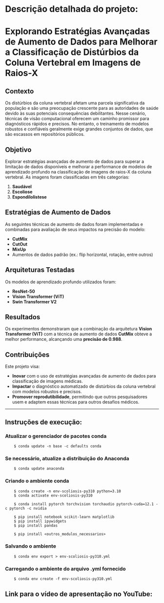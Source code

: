 # Descrição detalhada do projeto:
# Explorando Estratégias Avançadas de Aumento de Dados para Melhorar a Classificação de Distúrbios da Coluna Vertebral em Imagens de Raios-X

## Contexto
Os distúrbios da coluna vertebral afetam uma parcela significativa da população e são uma preocupação crescente para as autoridades de saúde devido às suas potenciais consequências debilitantes. Nesse cenário, técnicas de visão computacional oferecem um caminho promissor para diagnósticos rápidos e precisos. No entanto, o treinamento de modelos robustos e confiáveis geralmente exige grandes conjuntos de dados, que são escassos em repositórios públicos.

## Objetivo
Explorar estratégias avançadas de aumento de dados para superar a limitação de dados disponíveis e melhorar a performance de modelos de aprendizado profundo na classificação de imagens de raios-X da coluna vertebral. As imagens foram classificadas em três categorias:

1. **Saudável**
2. **Escoliose**
3. **Espondilolistese**

## Estratégias de Aumento de Dados
As seguintes técnicas de aumento de dados foram implementadas e combinadas para avaliação de seus impactos na precisão do modelo:

- **CutMix**
- **CutOut**
- **MixUp**
- Aumentos de dados padrão (ex.: flip horizontal, rotação, entre outros)

## Arquiteturas Testadas
Os modelos de aprendizado profundo utilizados foram:

- **ResNet-50**
- **Vision Transformer (ViT)**
- **Swin Transformer V2**

## Resultados
Os experimentos demonstraram que a combinação da arquitetura **Vision Transformer (ViT)** com a técnica de aumento de dados **CutMix** obteve a melhor performance, alcançando uma **precisão de 0.988**.

## Contribuições
Este projeto visa:
- **Inovar** com o uso de estratégias avançadas de aumento de dados para classificação de imagens médicas.  
- **Impactar** o diagnóstico automatizado de distúrbios da coluna vertebral com modelos robustos e precisos.  
- **Promover reprodutibilidade**, permitindo que outros pesquisadores usem e adaptem essas técnicas para outros desafios médicos.  

---
## Instruções de execução:

### Atualizar o gerenciador de pacotes conda

```
    $ conda update -n base -c defaults conda
```

### Se necessário, atualize a distribuição do Anaconda
```
    $ conda update anaconda
```
### Criando o ambiente conda
```
    $ conda create -n env-scoliosis-py310 python=3.10
    $ conda activate env-scoliosis-py310

    $ conda install pytorch torchvision torchaudio pytorch-cuda=12.1 -c pytorch -c nvidia

    $ pip install notebook scikit-learn matplotlib
    $ pip install ipywidgets    
    $ pip install pandas

    $ pip install <outros_modulos_necessarios>
```

### Salvando o ambiente

```
    $ conda env export > env-scoliosis-py310.yml
```

### Carregando o ambiente do arquivo .yml fornecido

```
    $ conda env create -f env-scoliosis-py310.yml
```
## Link para o vídeo de apresentação no YouTube: 
